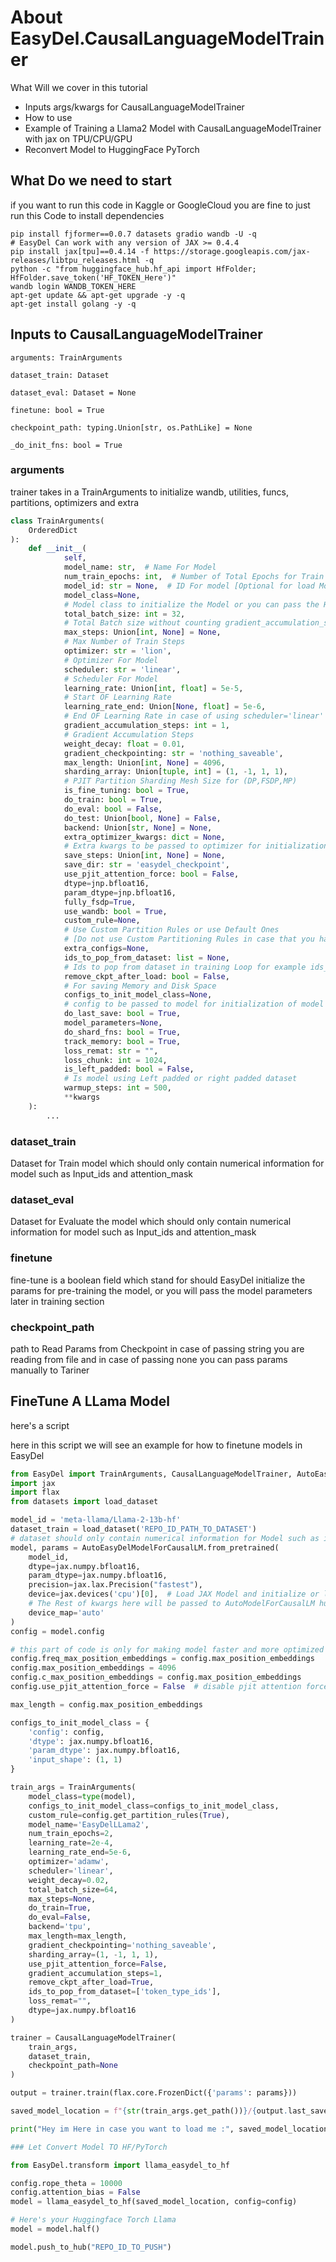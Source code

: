 # About EasyDel.CausalLanguageModelTrainer

What Will we cover in this tutorial

- Inputs args/kwargs for CausalLanguageModelTrainer
- How to use
- Example of Training a Llama2 Model with CausalLanguageModelTrainer with jax on TPU/CPU/GPU
- Reconvert Model to HuggingFace PyTorch

## What Do we need to start

if you want to run this code in Kaggle or GoogleCloud you are fine to just run this Code to install dependencies

```shell
pip install fjformer==0.0.7 datasets gradio wandb -U -q
# EasyDel Can work with any version of JAX >= 0.4.4
pip install jax[tpu]==0.4.14 -f https://storage.googleapis.com/jax-releases/libtpu_releases.html -q
python -c "from huggingface_hub.hf_api import HfFolder; HfFolder.save_token('HF_TOKEN_Here')"
wandb login WANDB_TOKEN_HERE
apt-get update && apt-get upgrade -y -q
apt-get install golang -y -q
```

## Inputs to CausalLanguageModelTrainer

```arguments: TrainArguments```

```dataset_train: Dataset```

```dataset_eval: Dataset = None```

```finetune: bool = True```

```checkpoint_path: typing.Union[str, os.PathLike] = None```

```_do_init_fns: bool = True```

### arguments

trainer takes in a TrainArguments to initialize wandb, utilities, funcs, partitions, optimizers and extra

```python
class TrainArguments(
    OrderedDict
):
    def __init__(
            self,
            model_name: str,  # Name For Model 
            num_train_epochs: int,  # Number of Total Epochs for Train
            model_id: str = None,  # ID For model [Optional for load Model From HuggingFace Repo]
            model_class=None,
            # Model class to initialize the Model or you can pass the HuggingFace Repo ID to `model_id` field
            total_batch_size: int = 32,
            # Total Batch size without counting gradient_accumulation_steps
            max_steps: Union[int, None] = None,
            # Max Number of Train Steps
            optimizer: str = 'lion',
            # Optimizer For Model
            scheduler: str = 'linear',
            # Scheduler For Model
            learning_rate: Union[int, float] = 5e-5,
            # Start OF Learning Rate
            learning_rate_end: Union[None, float] = 5e-6,
            # End OF Learning Rate in case of using scheduler='linear'
            gradient_accumulation_steps: int = 1,
            # Gradient Accumulation Steps
            weight_decay: float = 0.01,
            gradient_checkpointing: str = 'nothing_saveable',
            max_length: Union[int, None] = 4096,
            sharding_array: Union[tuple, int] = (1, -1, 1, 1),
            # PJIT Partition Sharding Mesh Size for (DP,FSDP,MP) 
            is_fine_tuning: bool = True,
            do_train: bool = True,
            do_eval: bool = False,
            do_test: Union[bool, None] = False,
            backend: Union[str, None] = None,
            extra_optimizer_kwargs: dict = None,
            # Extra kwargs to be passed to optimizer for initialization
            save_steps: Union[int, None] = None,
            save_dir: str = 'easydel_checkpoint',
            use_pjit_attention_force: bool = False,
            dtype=jnp.bfloat16,
            param_dtype=jnp.bfloat16,
            fully_fsdp=True,
            use_wandb: bool = True,
            custom_rule=None,
            # Use Custom Partition Rules or use Default Ones 
            # [Do not use Custom Partitioning Rules in case that you haven't dealt with Jax Mesh]
            extra_configs=None,
            ids_to_pop_from_dataset: list = None,
            # Ids to pop from dataset in training Loop for example ids_to_pop_from_dataset=['token_type_ids'], 
            remove_ckpt_after_load: bool = False,
            # For saving Memory and Disk Space
            configs_to_init_model_class=None,
            # config to be passed to model for initialization of model
            do_last_save: bool = True,
            model_parameters=None,
            do_shard_fns: bool = True,
            track_memory: bool = True,
            loss_remat: str = "",
            loss_chunk: int = 1024,
            is_left_padded: bool = False,
            # Is model using Left padded or right padded dataset
            warmup_steps: int = 500,
            **kwargs
    ):
        ...
```

### dataset_train

Dataset for Train model which should only contain numerical information for model such as Input_ids and attention_mask

### dataset_eval

Dataset for Evaluate the model which should only contain numerical information for model such as Input_ids and
attention_mask

### finetune

fine-tune is a boolean field which stand for should EasyDel initialize the params for pre-training the model, or you
will pass the
model parameters later in training section

### checkpoint_path

path to Read Params from Checkpoint in case of passing string you are reading from file
and in case of passing none you can pass params manually to Tariner

## FineTune A LLama Model

here's a script

here in this script we will see an example for how to finetune models in EasyDel

```python
from EasyDel import TrainArguments, CausalLanguageModelTrainer, AutoEasyDelModelForCausalLM
import jax
import flax
from datasets import load_dataset

model_id = 'meta-llama/Llama-2-13b-hf'
dataset_train = load_dataset('REPO_ID_PATH_TO_DATASET')
# dataset should only contain numerical information for Model such as input_id, attention_mask , ...
model, params = AutoEasyDelModelForCausalLM.from_pretrained(
    model_id,
    dtype=jax.numpy.bfloat16,
    param_dtype=jax.numpy.bfloat16,
    precision=jax.lax.Precision("fastest"),
    device=jax.devices('cpu')[0],  # Load JAX Model and initialize or load Parameters on CPU 
    # The Rest of kwargs here will be passed to AutoModelForCausalLM huggingface such as this device_map
    device_map='auto'
)
config = model.config

# this part of code is only for making model faster and more optimized 
config.freq_max_position_embeddings = config.max_position_embeddings
config.max_position_embeddings = 4096
config.c_max_position_embeddings = config.max_position_embeddings
config.use_pjit_attention_force = False  # disable pjit attention force is recommended in case of using MP = 1 in sharding Mesh

max_length = config.max_position_embeddings

configs_to_init_model_class = {
    'config': config,
    'dtype': jax.numpy.bfloat16,
    'param_dtype': jax.numpy.bfloat16,
    'input_shape': (1, 1)
}

train_args = TrainArguments(
    model_class=type(model),
    configs_to_init_model_class=configs_to_init_model_class,
    custom_rule=config.get_partition_rules(True),
    model_name='EasyDelLLama2',
    num_train_epochs=2,
    learning_rate=2e-4,
    learning_rate_end=5e-6,
    optimizer='adamw',
    scheduler='linear',
    weight_decay=0.02,
    total_batch_size=64,
    max_steps=None,
    do_train=True,
    do_eval=False,
    backend='tpu',
    max_length=max_length,
    gradient_checkpointing='nothing_saveable',
    sharding_array=(1, -1, 1, 1),
    use_pjit_attention_force=False,
    gradient_accumulation_steps=1,
    remove_ckpt_after_load=True,
    ids_to_pop_from_dataset=['token_type_ids'],
    loss_remat="",
    dtype=jax.numpy.bfloat16
)

trainer = CausalLanguageModelTrainer(
    train_args,
    dataset_train,
    checkpoint_path=None
)

output = trainer.train(flax.core.FrozenDict({'params': params}))

saved_model_location = f"{str(train_args.get_path())}/{output.last_save_file_name}"

print("Hey im Here in case you want to load me :", saved_model_location)

### Let Convert Model TO HF/PyTorch

from EasyDel.transform import llama_easydel_to_hf

config.rope_theta = 10000
config.attention_bias = False
model = llama_easydel_to_hf(saved_model_location, config=config)

# Here's your Huggingface Torch Llama
model = model.half()

model.push_to_hub("REPO_ID_TO_PUSH")
```

